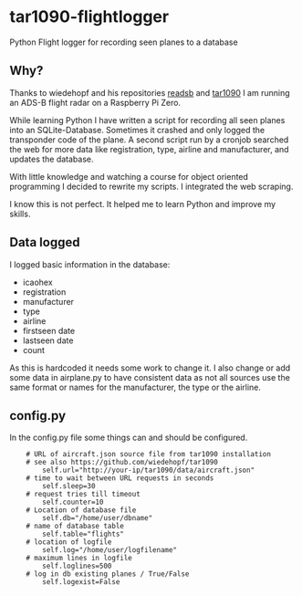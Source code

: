 # tar1090-flightlogger
Python Flight logger for recording seen planes to a database

## Why?

Thanks to wiedehopf and his repositories [readsb](https://github.com/wiedehopf/readsb) and [tar1090](https://github.com/wiedehopf/tar1090) I am running an ADS-B flight radar on a Raspberry Pi Zero.

While learning Python I have written a script for recording all seen planes into an SQLite-Database. Sometimes it crashed and only logged the transponder code of the plane. A second script run by a cronjob searched the web for more data like registration, type, airline and manufacturer, and updates the database.

With little knowledge and watching a course for object oriented programming I decided to rewrite my scripts. I integrated the web scraping.

I know this is not perfect. It helped me to learn Python and improve my skills.

## Data logged

I logged basic information in the database:

- icaohex
- registration
- manufacturer
- type
- airline
- firstseen date
- lastseen date
- count

As this is hardcoded it needs some work to change it. I also change or add some data in airplane.py to have consistent data as not all sources use the same format or names for the manufacturer, the type or the airline.

## config.py

In the config.py file some things can and should be configured.

```
    # URL of aircraft.json source file from tar1090 installation
    # see also https://github.com/wiedehopf/tar1090
        self.url="http://your-ip/tar1090/data/aircraft.json"
    # time to wait between URL requests in seconds
        self.sleep=30
    # request tries till timeout
        self.counter=10
    # Location of database file
        self.db="/home/user/dbname"
    # name of database table
        self.table="flights"
    # location of logfile
        self.log="/home/user/logfilename"
    # maximum lines in logfile
        self.loglines=500
    # log in db existing planes / True/False
        self.logexist=False
```

